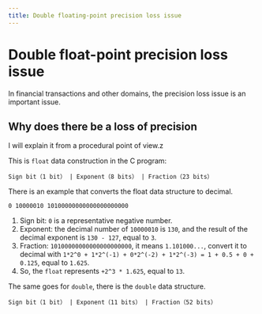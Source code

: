 ```yaml
---
title: Double floating-point precision loss issue
---
```


# Double float-point precision loss issue

In financial transactions and other domains, the precision loss issue is an important issue.

## Why does there be a loss of precision

I will explain it from a procedural point of view.z

This is `float` data construction in the C program:

```
Sign bit（1 bit） | Exponent（8 bits） | Fraction（23 bits）
```

There is an example that converts the float data structure to decimal.

```
0 10000010 10100000000000000000000
```

1. Sign bit: `0` is a representative negative number.
2. Exponent: the decimal number of `10000010` is `130`, and the result of the decimal exponent is `130 - 127`, equal to `3`.
3. Fraction: `10100000000000000000000`, it means `1.101000...`, convert it to decimal with `1*2^0 + 1*2^(-1) + 0*2^(-2) + 1*2^(-3) = 1 + 0.5 + 0 + 0.125`, equal to `1.625`.
4. So, the `float` represents `+2^3 * 1.625`, equal to `13`.

The same goes for `double`, there is the `double` data structure. 

```
Sign bit（1 bit） | Exponent（11 bits） | Fraction（52 bits）
```

